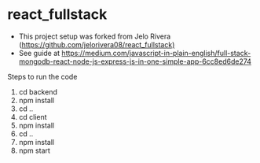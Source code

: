 # react_fullstack

- This project setup was forked from Jelo Rivera (<https://github.com/jelorivera08/react_fullstack)>
- See guide at <https://medium.com/javascript-in-plain-english/full-stack-mongodb-react-node-js-express-js-in-one-simple-app-6cc8ed6de274>

Steps to run the code

 1. cd backend
 2. npm install
 3. cd ..
 4. cd client
 5. npm install
 6. cd ..
 7. npm install
 8. npm start
